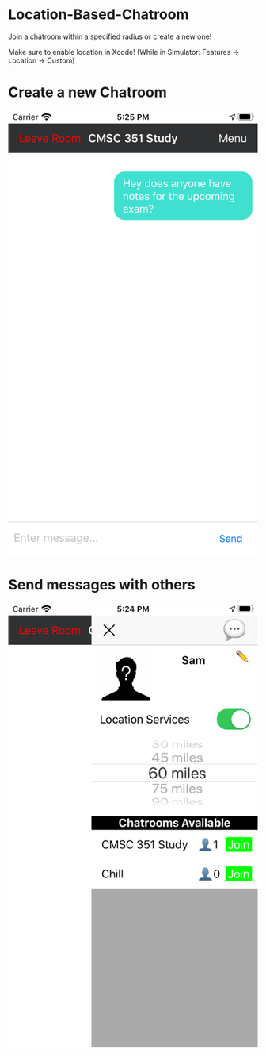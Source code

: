 # Location-Based-Chatroom
Join a chatroom within a specified radius or create a new one!


Make sure to enable location in Xcode! (While in Simulator: Features -> Location -> Custom)

<h1>Create a new Chatroom</h1>

![chatroom|512x397, 20%](https://github.com/119thomas/Location-Based-Chatroom/blob/master/screenshots/chatroom.png)

<h1>Send messages with others</h1>

![sideMenu|512x397, 20%](https://github.com/119thomas/Location-Based-Chatroom/blob/master/screenshots/sideMenu.png)
